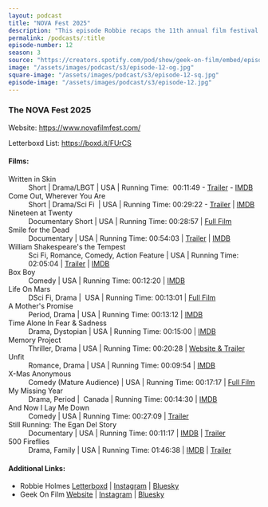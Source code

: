 ```yaml
---
layout: podcast
title: "NOVA Fest 2025"
description: "This episode Robbie recaps the 11th annual film festival NOVA Fest 2025 and all the films available to be screened."
permalink: /podcasts/:title
episode-number: 12
season: 3
source: "https://creators.spotify.com/pod/show/geek-on-film/embed/episodes/S3-E12---NOVA-Fest-2025-e31trhc/a-abtc6ub"
image: "/assets/images/podcast/s3/episode-12-og.jpg"
square-image: "/assets/images/podcast/s3/episode-12-sq.jpg"
episode-image: "/assets/images/podcast/s3/episode-12.jpg"
---
```


<section>
<h3>The NOVA Fest 2025</h3>
<p>Website: <a href="https://www.novafilmfest.com/">https://www.novafilmfest.com/</a></p>
<p>Letterboxd List: <a href="https://boxd.it/FUrCS">https://boxd.it/FUrCS</a></p>
  
<h4>Films:</h4>
<dl>
  <dt>Written in Skin</dt>
  <dd>​Short | Drama/LBGT | USA | Running Time:  00:11:49 - <a href="https://www.youtube.com/watch?v=s0zQxiGpjzM">Trailer</a> - <a href="https://www.imdb.com/title/tt31390151/">IMDB</a></dd>
  <dt>Come Out, Wherever You Are</dt>
  <dd>Short | Drama/Sci Fi  | USA | Running Time: 00:29:22 - <a href="https://vimeo.com/929112011">Trailer</a> | <a href="https://www.imdb.com/title/tt7492740/">IMDB</a></dd>
  <dt>Nineteen at Twenty</dt>
  <dd>Documentary Short | USA | Running Time: 00:28:57 | <a href="https://www.cbs19news.com/news/19-at-20---celebrating-20-years-of-cbs19/video_633d553f-db30-5512-b589-86db221fba93.html">Full Film</a></dd>
  <dt>Smile for the Dead</dt>
  <dd>Documentary | USA | Running Time: 00:54:03 | <a href="https://www.youtube.com/watch?v=FBUV3NgU7pk">Trailer</a> | <a href="https://www.imdb.com/title/tt35284450/">IMDB</a></dd>
  <dt>William Shakespeare&#39;s the Tempest</dt>
  <dd>Sci Fi, Romance, Comedy, Action Feature | USA | Running Time: 02:05:04 | <a href="https://www.dailymotion.com/video/x9fe6qw">Trailer</a> | <a href="https://www.imdb.com/title/tt21383674">IMDB</a></dd>
  <dt>Box Boy</dt>
  <dd>Comedy | USA | Running Time: 00:12:20 | <a href="https://www.imdb.com/title/tt26762752/">IMDB</a> </dd>
  <dt>Life On Mars</dt>
  <dd>DSci Fi, Drama |  USA | Running Time: 00:13:01 | <a href="https://youtu.be/IIeIsle9Ork?si=9J3VByn6qm0naz5A">Full Film</a></dd>
  <dt>A Mother&#39;s Promise</dt>
  <dd>Period, Drama | USA | Running Time: 00:13:12 | <a href="https://www.imdb.com/title/tt33371381/">IMDB</a></dd>
  <dt>Time Alone In Fear &amp; Sadness</dt>
  <dd>Drama, Dystopian | USA | Running Time: 00:15:00 | <a href="https://www.imdb.com/title/tt28354072/">IMDB</a></dd>
  <dt>Memory Project</strong></dt>
  <dd>Thriller, Drama | USA | Running Time: 00:20:28 | <a href="https://www.timothyparsons.me/work/memory-project">Website &amp; Trailer</a></dd>
  <dt>Unfit</dt>
  <dd>Romance, Drama | USA | Running Time: 00:09:54 | <a href="https://www.imdb.com/title/tt29959160/">IMDB</a></dd>
  <dt>X-Mas Anonymous</dt>
  <dd>Comedy (Mature Audience) | USA | Running Time: 00:17:17 | <a href="https://filmfreeway.com/X-MasAnonymous">Full Film</a></dd>
  <dt>My Missing Year</strong></dt>
  <dd>Drama, Period |  Canada | Running Time: 00:14:30 | <a href="https://www.imdb.com/title/tt15553254/">IMDB</a></dd>
  <dt>And Now I Lay Me Down</dt>
  <dd>Comedy | USA | Running Time: 00:27:09 | <a href="https://www.instagram.com/ranidemuth/reel/C-jTfEpIyj0/">Trailer</a></dd>
  <dt>Still Running: The Egan Del Story</dt>
  <dd>Documentary | USA | Running Time: 00:11:17 | <a href="https://www.imdb.com/title/tt35193896/">IMDB</a> | <a href="https://www.youtube.com/watch?v=1h4FGgidiak">Trailer</a></dd>
  <dt>500 Fireflies</dt>
  <dd>Drama, Family | USA | Running Time: 01:46:38 | <a href="https://www.imdb.com/title/tt15279040/">IMDB</a> | <a href="https://vimeo.com/1070474734/903f61fc75">Trailer</a></dd>
</dl>

</section>
    
<section>
  <h4>Additional Links:</h4>
  <ul>
    <li>Robbie Holmes <a href="https://letterboxd.com/robbiethegeek/" rel="ugc noopener noreferrer" target="_blank">Letterboxd</a> | <a href="https://www.instagram.com/robbiethegeek/" rel="ugc noopener noreferrer" target="_blank">Instagram</a> | <a href="https://bsky.app/profile/robbiethegeek.bsky.social" rel="ugc noopener noreferrer" target="_blank">Bluesky</a></li>
    <li>Geek On Film <a href="https://geekonfilm.com/" rel="ugc noopener noreferrer" target="_blank">Website</a> | <a href="https://www.instagram.com/geekonfilmcom/" rel="ugc noopener noreferrer" target="_blank">Instagram</a> | <a href="https://bsky.app/profile/geekonfilm.bsky.social" rel="ugc noopener noreferrer" target="_blank">Bluesky</a></li>
  </ul>
</section>
